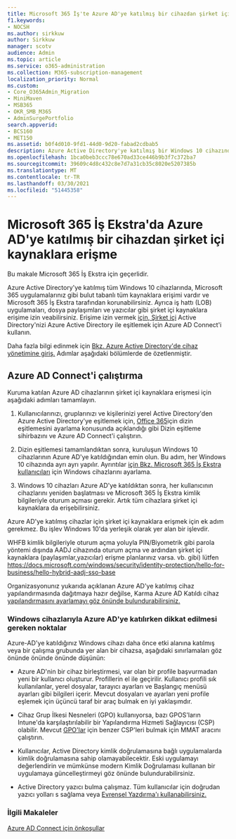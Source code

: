 ```yaml
---
title: Microsoft 365 İş'te Azure AD'ye katılmış bir cihazdan şirket içi kaynaklara erişme
f1.keywords:
- NOCSH
ms.author: sirkkuw
author: Sirkkuw
manager: scotv
audience: Admin
ms.topic: article
ms.service: o365-administration
ms.collection: M365-subscription-management
localization_priority: Normal
ms.custom:
- Core_O365Admin_Migration
- MiniMaven
- MSB365
- OKR_SMB_M365
- AdminSurgePortfolio
search.appverid:
- BCS160
- MET150
ms.assetid: b0f4d010-9fd1-44d0-9d20-fabad2cdbab5
description: Azure Active Directory'ye katılmış bir Windows 10 cihazından iş uygulamaları, dosya paylaşımları ve yazıcılar gibi şirket içi kaynaklara erişmeyi öğrenin.
ms.openlocfilehash: 1bca0beb3ccc78e670ad33ce446b9b3f7c372ba7
ms.sourcegitcommit: 39609c4d8c432c8e7d7a31cb35c8020e5207385b
ms.translationtype: MT
ms.contentlocale: tr-TR
ms.lasthandoff: 03/30/2021
ms.locfileid: "51445358"
---
```

# <a name="access-on-premises-resources-from-an-azure-ad-joined-device-in-microsoft-365-business-premium"></a>Microsoft 365 İş Ekstra'da Azure AD'ye katılmış bir cihazdan şirket içi kaynaklara erişme

Bu makale Microsoft 365 İş Ekstra için geçerlidir.

Azure Active Directory'ye katılmış tüm Windows 10 cihazlarında, Microsoft 365 uygulamalarınız gibi bulut tabanlı tüm kaynaklara erişimi vardır ve Microsoft 365 İş Ekstra tarafından korunabilirsiniz. Ayrıca iş hattı (LOB) uygulamaları, dosya paylaşımları ve yazıcılar gibi şirket içi kaynaklara erişime izin veabilirsiniz. Erişime izin vermek [için, Şirket içi](/azure/active-directory/connect/active-directory-aadconnect) Active Directory'nizi Azure Active Directory ile eşitlemek için Azure AD Connect'i kullanın. 

Daha fazla bilgi edinmek için [Bkz. Azure Active Directory'de cihaz yönetimine giriş.](/azure/active-directory/device-management-introduction)
Adımlar aşağıdaki bölümlerde de özetlenmiştir.
 
## <a name="run-azure-ad-connect"></a>Azure AD Connect'i çalıştırma

Kuruma katılan Azure AD cihazlarının şirket içi kaynaklara erişmesi için aşağıdaki adımları tamamlayın.
  
1. Kullanıcılarınızı, gruplarınızı ve kişilerinizi yerel Active Directory'den Azure Active Directory'ye eşitlemek için, [Office 365](../enterprise/set-up-directory-synchronization.md)için dizin eşitlemesini ayarlama konusunda açıklandığı gibi Dizin eşitleme sihirbazını ve Azure AD Connect'i çalıştırın.
    
2. Dizin eşitlemesi tamamlandıktan sonra, kuruluşun Windows 10 cihazlarının Azure AD'ye katıldığından emin olun. Bu adım, her Windows 10 cihazında ayrı ayrı yapılır. Ayrıntılar [için Bkz. Microsoft 365 İş Ekstra kullanıcıları](set-up-windows-devices.md) için Windows cihazlarını ayarlama. 
    
3. Windows 10 cihazları Azure AD'ye katıldıktan sonra, her kullanıcının cihazlarını yeniden başlatması ve Microsoft 365 İş Ekstra kimlik bilgileriyle oturum açması gerekir. Artık tüm cihazlara şirket içi kaynaklara da erişebilirsiniz.
    
Azure AD'ye katılmış cihazlar için şirket içi kaynaklara erişmek için ek adım gerekmez. Bu işlev Windows 10'da yerleşik olarak yer alan bir işlevdir. 

WHFB kimlik bilgileriyle oturum açma yoluyla PIN/Biyometrik gibi parola yöntemi dışında AADJ cihazında oturum açma ve ardından şirket içi kaynaklara (paylaşımlar,yazıcılar) erişme planlarınız varsa. vb. gibi) lütfen https://docs.microsoft.com/windows/security/identity-protection/hello-for-business/hello-hybrid-aadj-sso-base
  
Organizasyonunız yukarıda açıklanan Azure AD'ye katılmış cihaz yapılandırmasında dağıtmaya hazır değilse, Karma Azure AD Katıldı cihaz [yapılandırmasını ayarlamayı göz önünde bulundurabilirsiniz.](manage-windows-devices.md)
  
### <a name="considerations-when-you-join-windows-devices-to-azure-ad"></a>Windows cihazlarıyla Azure AD'ye katılırken dikkat edilmesi gereken noktalar

Azure-AD'ye katıldığınız Windows cihazı daha önce etki alanına katılmış veya bir çalışma grubunda yer alan bir cihazsa, aşağıdaki sınırlamaları göz önünde önünde önünde düşünün:
  
- Azure AD'nin bir cihaz birleştirmesi, var olan bir profile başvurmadan yeni bir kullanıcı oluşturur. Profillerin el ile geçirilir. Kullanıcı profili sık kullanılanlar, yerel dosyalar, tarayıcı ayarları ve Başlangıç menüsü ayarları gibi bilgileri içerir. Mevcut dosyaları ve ayarları yeni profile eşlemek için üçüncü taraf bir araç bulmak en iyi yaklaşımdır.

- Cihaz Grup İlkesi Nesneleri (GPO) kullanıyorsa, bazı GPOS'ların Intune'da karşılaştırılabilir bir Yapılandırma Hizmeti Sağlayıcısı [](/windows/configuration/provisioning-packages/how-it-pros-can-use-configuration-service-providers) (CSP) olabilir. Mevcut [GPO'lar](https://www.microsoft.com/download/details.aspx?id=45520) için benzer CSP'leri bulmak için MMAT aracını çalıştırın.

- Kullanıcılar, Active Directory kimlik doğrulamasına bağlı uygulamalarda kimlik doğrulamasına sahip olamayabilecektir. Eski uygulamayı değerlendirin ve mümkünse modern Kimlik Doğrulaması kullanan bir uygulamaya güncelleştirmeyi göz önünde bulundurabilirsiniz.

- Active Directory yazıcı bulma çalışmaz. Tüm kullanıcılar için doğrudan yazıcı yolları s sağlama veya [Evrensel Yazdırma'ı kullanabilirsiniz.](/universal-print/)

### <a name="related-articles"></a>İlgili Makaleler

[Azure AD Connect için önkoşullar](https://docs.microsoft.com/azure/active-directory/hybrid/how-to-connect-install-prerequisites)
